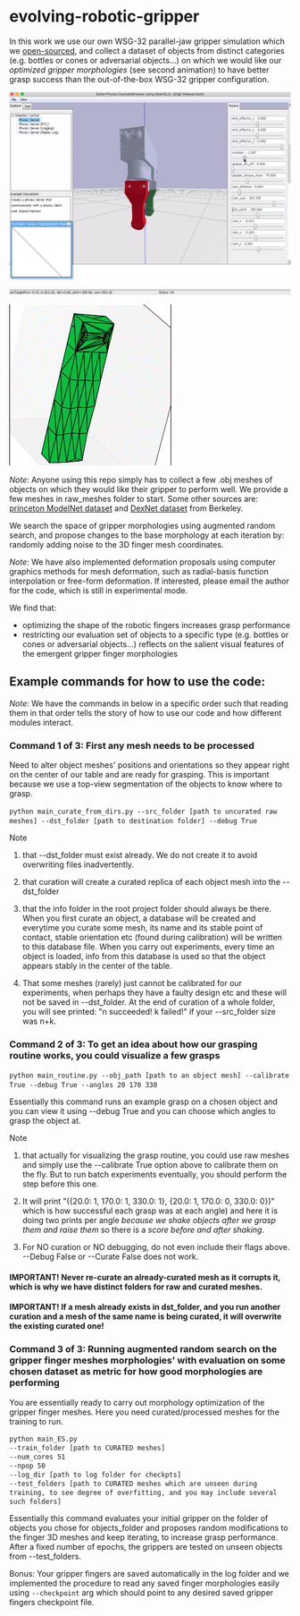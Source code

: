 # evolving-robotic-gripper

In this work we use our own WSG-32 parallel-jaw gripper simulation which we [open-sourced](https://github.com/jaks19/parallel_gripper_simulation_pybullet), and collect a dataset of objects from distinct categories (e.g. bottles or cones or adversarial objects...)  on which we would like our *optimized gripper morphologies* (see second animation) to have better grasp success than the out-of-the-box WSG-32 gripper configuration.

![GUI wrapper preview](https://github.com/jaks19/evolving-robotic-gripper/blob/master/gifs/gif_sim.gif)

![GUI wrapper preview](https://github.com/jaks19/evolving-robotic-gripper/blob/master/gifs/gif_optimizing.gif)

*Note*: Anyone using this repo simply has to collect a few .obj meshes of objects on which they would like their gripper to perform well. We provide a few meshes in raw_meshes folder to start.
Some other sources are: [princeton ModelNet dataset](https://modelnet.cs.princeton.edu/) and [DexNet dataset](https://berkeley.app.box.com/s/6mnb2bzi5zfa7qpwyn7uq5atb7vbztng_) from Berkeley.

We search the space of gripper morphologies using augmented random search, and propose changes to the base morphology at each iteration by: randomly adding noise to the 3D finger mesh coordinates. 

*Note*: We have also implemented deformation proposals using computer graphics methods for mesh deformation, such as radial-basis function interpolation or free-form deformation. If interested, please email the author for the code, which is still in experimental mode.

We find that: 
* optimizing the shape of the robotic fingers increases grasp performance
* restricting our evaluation set of objects to a specific type (e.g. bottles or cones or adversarial objects...) reflects on the salient visual features of the emergent gripper finger morphologies

## Example commands for how to use the code:
*Note*: We have the commands in below in a specific order such that reading them in that order tells the story of how to use our code and how different modules interact.

### Command 1 of 3: First any mesh needs to be processed
Need to alter object meshes' positions and orientations so they appear right on the center of our table and are ready for grasping. This is important because we use a top-view segmentation of the objects to know where to grasp.

```python main_curate_from_dirs.py --src_folder [path to uncurated raw meshes] --dst_folder [path to destination folder] --debug True```

Note
1. that --dst_folder must exist already. We do not create it to avoid overwriting files inadvertently.

2. that curation will create a curated replica of each object mesh into the --dst_folder

3. that the info folder in the root project folder should always be there. When you first curate an object, a database will be created and everytime you curate some mesh, its name and its stable point of contact, stable orientation etc (found during calibration) will be written to this database file. When you carry out experiments, every time an object is loaded, info from this database is used so that the object appears stably in the center of the table.

4. That some meshes (rarely) just cannot be calibrated for our experiments, when perhaps they have a faulty design etc and these will not be saved in --dst_folder. At the end of curation of a whole folder, you will see printed: "n succeeded! k failed!" if your --src_folder size was n+k.


### Command 2 of 3: To get an idea about how our grasping routine works, you could visualize a few grasps
```python main_routine.py --obj_path [path to an object mesh] --calibrate True --debug True --angles 20 170 330```

Essentially this command runs an example grasp on a chosen object and you can view it using --debug True and you can choose which angles to grasp the object at.

Note 

1) that actually for visualizing the grasp routine, you could use raw meshes and simply use the --calibrate True option above to calibrate them on the fly. But to run batch experiments eventually, you should perform the step before this one.

2) It will print "({20.0: 1, 170.0: 1, 330.0: 1}, {20.0: 1, 170.0: 0, 330.0: 0})" which is how successful each grasp was at each angle) and here it is doing two prints per angle *because we shake objects after we grasp them and raise them* so there is a *score before and after shaking*.

3) For NO curation or NO debugging, do not even include their flags above. --Debug False or --Curate False does not work.

#### IMPORTANT! Never re-curate an already-curated mesh as it corrupts it, which is why we have distinct folders for raw and curated meshes. 

#### IMPORTANT! If a mesh already exists in dst_folder, and you run another curation and a mesh of the same name is being curated, it will overwrite the existing curated one!

### Command 3 of 3: Running augmented random search on the gripper finger meshes morphologies' with evaluation on some chosen dataset as metric for how good morphologies are performing

You are essentially ready to carry out morphology optimization of the gripper finger meshes. Here you need curated/processed meshes for the training to run.

```
python main_ES.py 
--train_folder [path to CURATED meshes] 
--num_cores 51 
--npop 50 
--log_dir [path to log folder for checkpts] 
--test_folders [path to CURATED meshes which are unseen during training, to see degree of overfitting, and you may include several such folders]
```

Essentially this command evaluates your initial gripper on the folder of objects you chose for objects_folder and proposes random modifications to the finger 3D meshes and keep iterating, to increase grasp performance. After a fixed number of epochs, the grippers are tested on unseen objects from --test_folders. 

Bonus: Your gripper fingers are saved automatically in the log folder and we implemented the procedure to read any saved finger morphologies easily using `--checkpoint` arg which should point to any desired saved gripper fingers checkpoint file.
